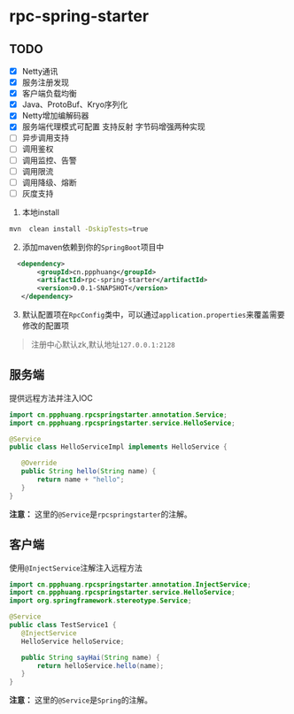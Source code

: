 # rpc-spring-starter
## TODO
- [X] Netty通讯
- [x] 服务注册发现
- [x] 客户端负载均衡
- [x] Java、ProtoBuf、Kryo序列化
- [X] Netty增加编解码器
- [x] 服务端代理模式可配置 支持反射 字节码增强两种实现
- [ ] 异步调用支持
- [ ] 调用鉴权
- [ ] 调用监控、告警
- [ ] 调用限流
- [ ] 调用降级、熔断
- [ ] 灰度支持

1. 本地install
```bash
mvn  clean install -DskipTests=true
```
2. 添加maven依赖到你的`SpringBoot`项目中
 ```xml
   <dependency>
        <groupId>cn.ppphuang</groupId>
        <artifactId>rpc-spring-starter</artifactId>
        <version>0.0.1-SNAPSHOT</version>
    </dependency>
 ```

3. 默认配置项在`RpcConfig`类中，可以通过`application.properties`来覆盖需要修改的配置项

> 注册中心默认zk,默认地址`127.0.0.1:2128`

## 服务端
提供远程方法并注入IOC
 ```java
import cn.ppphuang.rpcspringstarter.annotation.Service;
import cn.ppphuang.rpcspringstarter.service.HelloService;

@Service
public class HelloServiceImpl implements HelloService {

    @Override
    public String hello(String name) {
        return name + "hello";
    }
}
 ```
**注意：** 这里的`@Service`是`rpcspringstarter`的注解。

## 客户端
使用`@InjectService`注解注入远程方法
 ```java
import cn.ppphuang.rpcspringstarter.annotation.InjectService;
import cn.ppphuang.rpcspringstarter.service.HelloService;
import org.springframework.stereotype.Service;

@Service
public class TestService1 {
    @InjectService
    HelloService helloService;

    public String sayHai(String name) {
        return helloService.hello(name);
    }
}
 ```
**注意：** 这里的`@Service`是`Spring`的注解。

